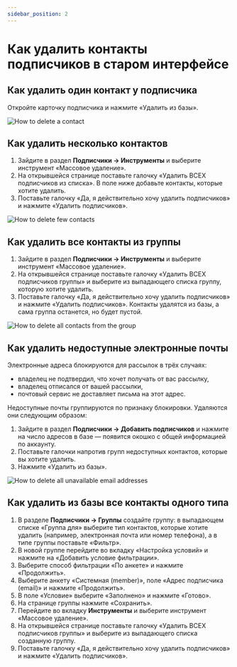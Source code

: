 ```yaml
---
sidebar_position: 2
---
```


# Как удалить контакты подписчиков в старом интерфейсе
## Как удалить один контакт у подписчика
Откройте карточку подписчика и нажмите «Удалить из базы».

![How to delete a contact](/img/subscribers/contacts\how-to-delete-contacts-in-the-legacy-interface/how-to-delete-a-contact.png) <br/>

## Как удалить несколько контактов
1. Зайдите в раздел **Подписчики → Инструменты** и выберите инструмент «Массовое удаление».
2. На открывшейся странице поставьте галочку «Удалить ВСЕХ подписчиков из списка». В поле ниже добавьте контакты, которые хотите удалить.
3. Поставьте галочку «Да, я действительно хочу удалить подписчиков» и нажмите «Удалить подписчиков».

![How to delete few contacts](/img/subscribers/contacts\how-to-delete-contacts-in-the-legacy-interface/how-to-delete-few-contacts.png) <br/>

## Как удалить все контакты из группы
1. Зайдите в раздел **Подписчики → Инструменты** и выберите инструмент «Массовое удаление».
2. На открывшейся странице поставьте галочку «Удалить ВСЕХ подписчиков группы» и выберите из выпадающего списка группу, которую хотите удалить.
3. Поставьте галочку «Да, я действительно хочу удалить подписчиков» и нажмите «Удалить подписчиков». Контакты удалятся из базы, а сама группа останется, но будет пустой.

![How to delete all contacts from the group](/img/subscribers/contacts\how-to-delete-contacts-in-the-legacy-interface/how-to-delete-all-contacts-from-the-group.png) <br/>

## Как удалить недоступные электронные почты
Электронные адреса блокируются для рассылок в трёх случаях:
- владелец не подтвердил, что хочет получать от вас рассылку,
- владелец отписался от вашей рассылки,
- почтовый сервис не доставляет письма на этот адрес.

Недоступные почты группируются по признаку блокировки. Удаляются они следующим образом:
1. Зайдите в раздел **Подписчики → Добавить подписчиков** и нажмите на число адресов в базе — появится окошко с общей информацией по аккаунту.
2. Поставьте галочки напротив групп недоступных контактов, которые вы хотите удалить.
3. Нажмите «Удалить из базы».

![How to delete all unavailable email addresses](/img/subscribers/contacts\how-to-delete-contacts-in-the-legacy-interface/how-to-delete-all-unavailable-email-addresses.png) <br/>

## Как удалить из базы все контакты одного типа
1. В разделе **Подписчики → Группы** создайте группу: в выпадающем списке «Группа для» выберите тип контактов, которые хотите удалить (например, электронная почта или номер телефона), а в типе группы поставьте «Фильтр».
2. В новой группе перейдите во вкладку «Настройка условий» и нажмите на «Добавить условие фильтрации».
3. Выберите способ фильтрации «По анкете» и нажмите «Продолжить».
4. Выберите анкету «Системная (member)», поле «Адрес подписчика (email)» и нажмите «Продолжить».
5. В поле «Условие» выберите «Заполнено» и нажмите «Готово».
6. На странице группы нажмите «Сохранить».
7. Перейдите во вкладку **Инструменты** и выберите инструмент «Массовое удаление».
8. На открывшейся странице поставьте галочку «Удалить ВСЕХ подписчиков группы» и выберите из выпадающего списка созданную группу.
9. Поставьте галочку «Да, я действительно хочу удалить подписчиков» и нажмите «Удалить подписчиков».